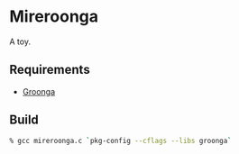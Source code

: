 # Mireroonga

A toy.

## Requirements

* [Groonga](http://groonga.org/)

## Build

```sh
% gcc mireroonga.c `pkg-config --cflags --libs groonga`
```
